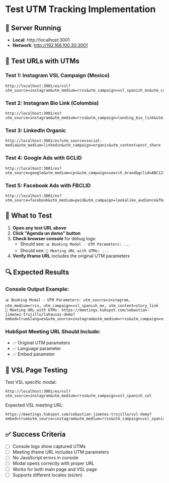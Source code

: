 # Test UTM Tracking Implementation

## 🚀 Server Running
- **Local**: http://localhost:3001
- **Network**: http://192.168.100.30:3001

## 🔗 Test URLs with UTMs

### Test 1: Instagram VSL Campaign (Mexico)
```
http://localhost:3001/es/vsl?utm_source=instagram&utm_medium=rrss&utm_campaign=vsl_spanish_mx&utm_content=story_link
```

### Test 2: Instagram Bio Link (Colombia)
```
http://localhost:3001/es?utm_source=instagram&utm_medium=rrss&utm_campaign=landing_bio_link&utm_content=col
```

### Test 3: LinkedIn Organic
```
http://localhost:3001/es?utm_source=social-media&utm_medium=linkedin&utm_campaign=organic&utm_content=post_share
```

### Test 4: Google Ads with GCLID
```
http://localhost:3001/es?utm_source=google&utm_medium=cpc&utm_campaign=search_brand&gclid=ABC123XYZ
```

### Test 5: Facebook Ads with FBCLID
```
http://localhost:3001/es?utm_source=facebook&utm_medium=paid&utm_campaign=lookalike_audience&fbclid=FB789ABC&utm_content=video_ad
```

## 📱 What to Test

1. **Open any test URL above**
2. **Click "Agenda un demo" button**
3. **Check browser console** for debug logs:
   - Should see: `📊 Booking Modal - UTM Parameters: ...`
   - Should see: `🔗 Meeting URL with UTMs: ...`
4. **Verify iframe URL** includes the original UTM parameters

## 🔍 Expected Results

### Console Output Example:
```
📊 Booking Modal - UTM Parameters: utm_source=instagram, utm_medium=rrss, utm_campaign=vsl_spanish_mx, utm_content=story_link
🔗 Meeting URL with UTMs: https://meetings.hubspot.com/sebastian-jimenez-trujillo/lahausai-demo?embed=true&lang=es&utm_source=instagram&utm_medium=rrss&utm_campaign=vsl_spanish_mx&utm_content=story_link
```

### HubSpot Meeting URL Should Include:
- ✅ Original UTM parameters
- ✅ Language parameter
- ✅ Embed parameter

## 🎯 VSL Page Testing

Test VSL specific modal:
```
http://localhost:3001/es/vsl?utm_source=instagram&utm_medium=rrss&utm_campaign=vsl_spanish_col
```

Expected VSL meeting URL:
```
https://meetings.hubspot.com/sebastian-jimenez-trujillo/vsl-demo?embed=true&utm_source=instagram&utm_medium=rrss&utm_campaign=vsl_spanish_col
```

## ✅ Success Criteria

- [ ] Console logs show captured UTMs
- [ ] Meeting iframe URL includes UTM parameters
- [ ] No JavaScript errors in console
- [ ] Modal opens correctly with proper URL
- [ ] Works for both main page and VSL page
- [ ] Supports different locales (es/en)